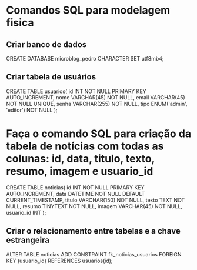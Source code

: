 # Comandos SQL  para modelagem fisica

## Criar banco de dados 

CREATE DATABASE microblog_pedro CHARACTER SET utf8mb4;

## Criar tabela de usuários

CREATE TABLE usuarios(
    id INT NOT NULL PRIMARY KEY AUTO_INCREMENT,
    nome  VARCHAR(45) NOT NULL,
    email VARCHAR(45) NOT NULL UNIQUE,
    senha VARCHAR(255) NOT NULL,
    tipo ENUM('admin', 'editor') NOT NULL
);

# Faça o comando SQL para criação da tabela de notícias com todas as colunas: id, data, titulo, texto, resumo, imagem e usuario_id

CREATE TABLE noticias(
    id INT NOT NULL PRIMARY KEY AUTO_INCREMENT,
    data DATETIME NOT NULL DEFAULT CURRENT_TIMESTAMP,
    titulo VARCHAR(150) NOT NULL,
    texto TEXT NOT NULL,
    resumo TINYTEXT NOT NULL,
    imagem VARCHAR(45) NOT NULL,
    usuario_id INT 
);


## Criar o relacionamento entre tabelas e a chave estrangeira 

ALTER TABLE noticias
    ADD CONSTRAINT fk_noticias_usuarios
    FOREIGN KEY (usuario_id) REFERENCES usuarios(id);